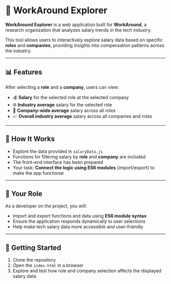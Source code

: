 # 💼 WorkAround Explorer

**WorkAround Explorer** is a web application built for **WorkAround**, a research organization that analyzes salary trends in the tech industry.

This tool allows users to interactively explore salary data based on specific **roles** and **companies**, providing insights into compensation patterns across the industry.

---

## 📊 Features

After selecting a **role** and a **company**, users can view:

- 💰 **Salary** for the selected role at the selected company
- 🌐 **Industry average** salary for the selected role
- 🏢 **Company-wide average** salary across all roles
- 📈 **Overall industry average** salary across all companies and roles

---

## 🧠 How It Works

- Explore the data provided in `salaryData.js`
- Functions for filtering salary by **role** and **company** are included
- The front-end interface has been prepared
- Your task: **Connect the logic using ES6 modules** (import/export) to make the app functional

---

## 🔧 Your Role

As a developer on the project, you will:

- Import and export functions and data using **ES6 module syntax**
- Ensure the application responds dynamically to user selections
- Help make tech salary data more accessible and user-friendly

---

## 🚀 Getting Started

1. Clone the repository
2. Open the `index.html` in a browser
3. Explore and test how role and company selection affects the displayed salary data
